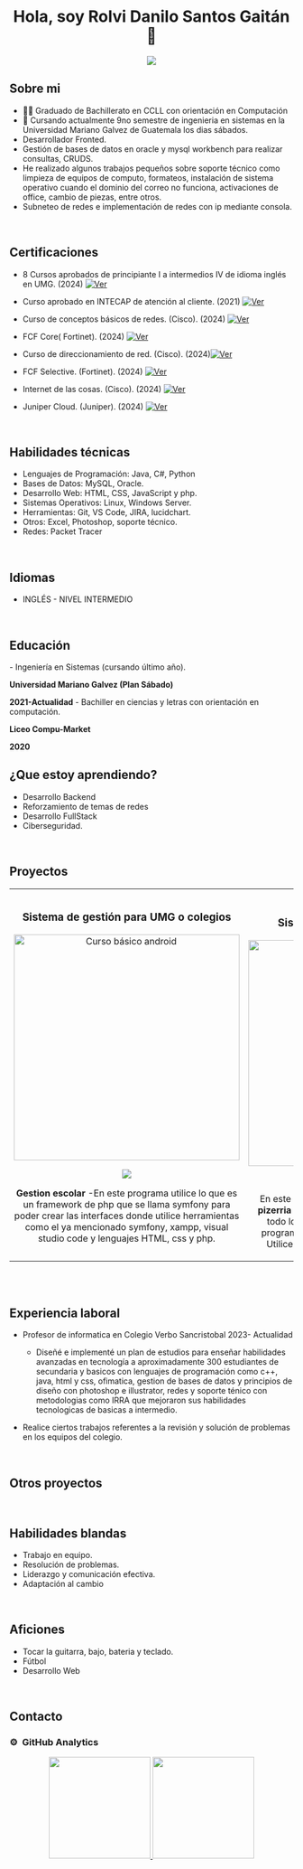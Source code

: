 <div align="center">
<h1 align="center">Hola, soy Rolvi Danilo Santos Gaitán</a> 👋</h1>
</div>

<center><img src="https://i.imgur.com/vXwa5tA.jpeg"></center>

## Sobre mi

- 🧑‍🎓 Graduado de Bachillerato en CCLL con orientación en Computación
- 🏫 Cursando actualmente 9no semestre de ingenieria en sistemas en la Universidad Mariano Galvez de Guatemala los dias sábados.
- Desarrollador Fronted.
- Gestión de bases de datos en oracle y mysql workbench para realizar consultas, CRUDS. 
- He realizado algunos trabajos pequeños sobre soporte técnico como limpieza de equipos de computo, formateos, instalación de sistema operativo cuando el dominio del correo no funciona, activaciones de office, cambio de piezas, entre otros.
- Subneteo de redes e implementación de redes con ip mediante consola. 
<br>

## Certificaciones

- 8 Cursos aprobados de principiante I a intermedios IV de idioma inglés en UMG. (2024) [![Ver](https://img.shields.io/badge/Ver-ff9?style=for-the-badge&logo=googledrive&logoColor=black)](https://drive.google.com)

- Curso aprobado en INTECAP de atención al cliente. (2021) [![Ver](https://img.shields.io/badge/Ver-ff9?style=for-the-badge&logo=googledrive&logoColor=black)](https://drive.google.com/file/d/1GCbaMhVHawPQiKwOG4PBDpjUClrhPK9Q/view?usp=sharing)

- Curso de conceptos básicos de redes. (Cisco). (2024) [![Ver](https://img.shields.io/badge/Ver-ff9?style=for-the-badge&logo=googledrive&logoColor=black)](https://drive.google.com/file/d/1GCbaMhVHawPQiKwOG4PBDpjUClrhPK9Q/view?usp=sharing)

- FCF Core( Fortinet). (2024) [![Ver](https://img.shields.io/badge/Ver-ff9?style=for-the-badge&logo=googledrive&logoColor=black)](https://drive.google.com/file/d/1GCbaMhVHawPQiKwOG4PBDpjUClrhPK9Q/view?usp=sharing)

- Curso de direccionamiento de red. (Cisco). (2024)[![Ver](https://img.shields.io/badge/Ver-ff9?style=for-the-badge&logo=googledrive&logoColor=black)](https://drive.google.com/file/d/1GCbaMhVHawPQiKwOG4PBDpjUClrhPK9Q/view?usp=sharing)

- FCF Selective. (Fortinet). (2024) [![Ver](https://img.shields.io/badge/Ver-ff9?style=for-the-badge&logo=googledrive&logoColor=black)](https://drive.google.com/file/d/1GCbaMhVHawPQiKwOG4PBDpjUClrhPK9Q/view?usp=sharing)

- Internet de las cosas. (Cisco). (2024) [![Ver](https://img.shields.io/badge/Ver-ff9?style=for-the-badge&logo=googledrive&logoColor=black)](https://drive.google.com/file/d/1GCbaMhVHawPQiKwOG4PBDpjUClrhPK9Q/view?usp=sharing)

- Juniper Cloud. (Juniper). (2024) [![Ver](https://img.shields.io/badge/Ver-ff9?style=for-the-badge&logo=googledrive&logoColor=black)](https://drive.google.com/file/d/1GCbaMhVHawPQiKwOG4PBDpjUClrhPK9Q/view?usp=sharing)
<br>

## Habilidades técnicas

- Lenguajes de Programación: Java, C#, Python
- Bases de Datos: MySQL, Oracle.
- Desarrollo Web: HTML, CSS, JavaScript y php.
- Sistemas Operativos: Linux, Windows Server.
- Herramientas: Git, VS Code, JIRA, lucidchart.
- Otros: Excel, Photoshop, soporte técnico.
- Redes: Packet Tracer
<br>

## Idiomas

-  INGLÉS - NIVEL INTERMEDIO
<br>

## Educación
<p>
- Ingeniería en Sistemas (cursando último año).
  <p> <strong> Universidad Mariano Galvez (Plan Sábado) </strong>
  <p><strong> 2021-Actualidad</strong>
- Bachiller en ciencias y letras con orientación en computación.
  <p> <strong>Liceo Compu-Market</strong>
   <p><strong>2020</strong>
   
<br>

## ¿Que estoy aprendiendo?

- Desarrollo Backend
- Reforzamiento de temas de redes
- Desarrollo FullStack
- Ciberseguridad. 
<br>

## Proyectos 
<table>
<tr>
<td width="50%">
<h3 align="center">Sistema de gestión para UMG o colegios</h3>
<div align="center">
<a href="https://github.com/ArisGuimera/Android-Expert" target="_blank"><img src="" width="400" alt="Curso básico android"></a>
<p>
<a href="https://github.com/ArisGuimera/Android-Expert" target="_blank">
<img src="https://img.shields.io/badge/CÓDIGO-ff9?style=for-the-badge&logo=github&logoColor=black">
</a>
</p>
<p><strong>Gestion escolar </strong> -En este programa utilice lo que es un framework de php que se llama symfony para poder crear las interfaces donde utilice herramientas como el ya mencionado symfony, xampp, visual studio code y lenguajes HTML, css y php.</p>
</div>
                                                                                      
</td>

<td width="50%">
               <br>
<h3 align="center">Sistema de gestión para pizerria</h3>
<div align="center">                                       
<a href="https://github.com/ArisGuimera/SimpleAndroidMVVM" target="_blank"><img src="https://i.imgur.com/7uCBigG.jpg" width="400" alt="Curso arquitectura MVVM"></a>
<br>
<p>
<a href="https://github.com/ArisGuimera/SimpleAndroidMVVM" target="_blank">
<img src="https://img.shields.io/badge/C%C3%93DIGO-80ffaa?style=for-the-badge&logo=github&logoColor=black">
</a>
</p>En este programa <strong>Sistema de gestión para una pizerria</strong> para poder gestionar pedidos, clientes y todo lo referente a una pizerria. Desarrolle el programa con los lenguajes de php, html y css. Utilice herramientas como Vs code y xampp.</p>
</div>                                                             
</table>                                                                                 
</div>
<br>


<br>

## Experiencia laboral

- Profesor de informatica en Colegio Verbo Sancristobal
   2023- Actualidad
  -  Diseñé e implementé un plan de estudios para
 enseñar habilidades avanzadas en tecnología a
 aproximadamente 300 estudiantes de secundaria y
 basicos con lenguajes de programación como c++,
 java, html y css,  ofimatica, gestion de bases de datos
 y principios de diseño con photoshop e illustrator,
 redes y soporte ténico con metodologias como IRRA
 que mejoraron sus habilidades tecnologicas de
 basicas a intermedio.

-  Realice ciertos trabajos referentes a la revisión y
 solución de problemas en los equipos del colegio.
<br>

## Otros proyectos
<br>

## Habilidades blandas
- Trabajo en equipo.
- Resolución de problemas.
- Liderazgo y comunicación efectiva.
- Adaptación al cambio
<br>

## Aficiones

- Tocar la guitarra, bajo, bateria y teclado.
- Fútbol
- Desarrollo Web
<br>

## Contacto

### ⚙️ &nbsp;GitHub Analytics

<p align="center">
<a href="https://github.com/ArisGuimera">
  <img height="180em" src="https://github-readme-stats-eight-theta.vercel.app/api?username=ArisGuimera&show_icons=true&theme=algolia&include_all_commits=true&count_private=true"/>
  <img height="180em" src="https://github-readme-stats-eight-theta.vercel.app/api/top-langs/?username=ArisGuimera&layout=compact&langs_count=8&theme=algolia"/>
</a>
</p>

